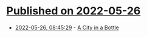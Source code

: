 # [Published on 2022-05-26](index.md)

* [2022-05-26, 08:45:29](https://news.ycombinator.com/item?id=31516105) - [A City in a Bottle](https://observablehq.com/@darabos/decoding-a-city-in-a-bottle)
